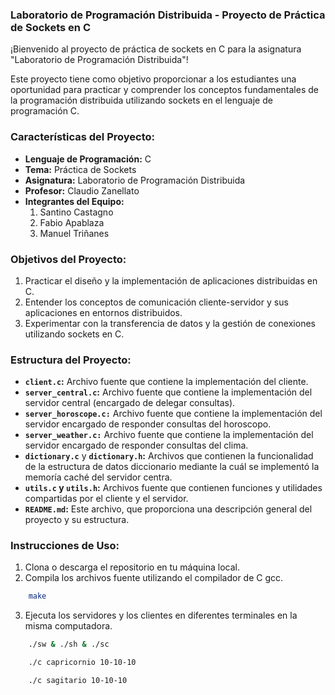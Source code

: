 ### Laboratorio de Programación Distribuida - Proyecto de Práctica de Sockets en C

¡Bienvenido al proyecto de práctica de sockets en C para la asignatura "Laboratorio de Programación Distribuida"!

Este proyecto tiene como objetivo proporcionar a los estudiantes una oportunidad para practicar y comprender los conceptos fundamentales de la programación distribuida utilizando sockets en el lenguaje de programación C.

### Características del Proyecto:

- **Lenguaje de Programación:** C
- **Tema:** Práctica de Sockets
- **Asignatura:** Laboratorio de Programación Distribuida
- **Profesor:** Claudio Zanellato
- **Integrantes del Equipo:** 
  1. Santino Castagno
  2. Fabio Apablaza
  3. Manuel Triñanes

### Objetivos del Proyecto:

1. Practicar el diseño y la implementación de aplicaciones distribuidas en C.
2. Entender los conceptos de comunicación cliente-servidor y sus aplicaciones en entornos distribuidos.
3. Experimentar con la transferencia de datos y la gestión de conexiones utilizando sockets en C.

### Estructura del Proyecto:

- **`client.c`:** Archivo fuente que contiene la implementación del cliente.
- **`server_central.c`:** Archivo fuente que contiene la implementación del servidor central (encargado de delegar consultas).
- **`server_horoscope.c:`** Archivo fuente que contiene la implementación del servidor encargado de responder consultas del horoscopo.
- **`server_weather.c:`** Archivo fuente que contiene la implementación del servidor encargado de responder consultas del clima.
- **`dictionary.c`** y **`dictionary.h`:** Archivos que contienen la funcionalidad de la estructura de datos diccionario mediante la cuál se implementó la memoría caché del servidor centra.
- **`utils.c` y `utils.h`:** Archivos fuente que contienen funciones y utilidades compartidas por el cliente y el servidor.
- **`README.md`:** Este archivo, que proporciona una descripción general del proyecto y su estructura.

### Instrucciones de Uso:

1. Clona o descarga el repositorio en tu máquina local.
2. Compila los archivos fuente utilizando el compilador de C gcc.
```bash
    make
```
3. Ejecuta los servidores y los clientes en diferentes terminales en la misma computadora.
```bash
    ./sw & ./sh & ./sc 
```

```bash
    ./c capricornio 10-10-10
```

```bash
    ./c sagitario 10-10-10
```